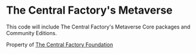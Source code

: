 # The Central Factory's Metaverse

This code will include The Central Factory's Metaverse Core packages and Community Editions.

Property of [The Central Factory Foundation](https://github.com/central-factory/foundation)
